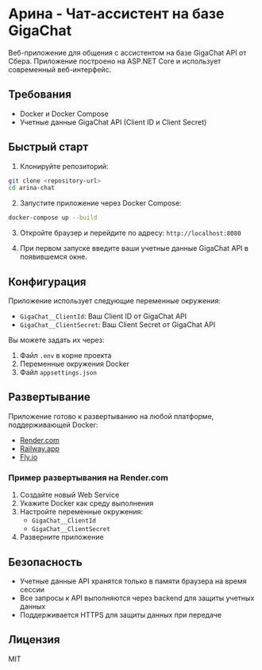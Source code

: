 # Арина - Чат-ассистент на базе GigaChat

Веб-приложение для общения с ассистентом на базе GigaChat API от Сбера. Приложение построено на ASP.NET Core и использует современный веб-интерфейс.

## Требования

- Docker и Docker Compose
- Учетные данные GigaChat API (Client ID и Client Secret)

## Быстрый старт

1. Клонируйте репозиторий:

```bash
git clone <repository-url>
cd arina-chat
```

2. Запустите приложение через Docker Compose:

```bash
docker-compose up --build
```

3. Откройте браузер и перейдите по адресу: `http://localhost:8080`

4. При первом запуске введите ваши учетные данные GigaChat API в появившемся окне.

## Конфигурация

Приложение использует следующие переменные окружения:

- `GigaChat__ClientId`: Ваш Client ID от GigaChat API
- `GigaChat__ClientSecret`: Ваш Client Secret от GigaChat API

Вы можете задать их через:

1. Файл `.env` в корне проекта
2. Переменные окружения Docker
3. Файл `appsettings.json`

## Развертывание

Приложение готово к развертыванию на любой платформе, поддерживающей Docker:

- [Render.com](https://render.com)
- [Railway.app](https://railway.app)
- [Fly.io](https://fly.io)

### Пример развертывания на Render.com

1. Создайте новый Web Service
2. Укажите Docker как среду выполнения
3. Настройте переменные окружения:
   - `GigaChat__ClientId`
   - `GigaChat__ClientSecret`
4. Разверните приложение

## Безопасность

- Учетные данные API хранятся только в памяти браузера на время сессии
- Все запросы к API выполняются через backend для защиты учетных данных
- Поддерживается HTTPS для защиты данных при передаче

## Лицензия

MIT
